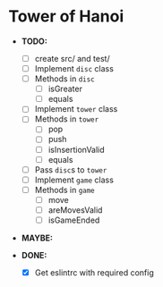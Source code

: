 # Tower of Hanoi

- **TODO:**

  - [ ] create src/ and test/
  - [ ] Implement `disc` class
  - [ ] Methods in `disc`
    - [ ] isGreater
    - [ ] equals
  - [ ] Implement `tower` class
  - [ ] Methods in `tower`
    - [ ] pop
    - [ ] push
    - [ ] isInsertionValid
    - [ ] equals
  - [ ] Pass `disc`s to `tower`
  - [ ] Implement `game` class
  - [ ] Methods in `game`
    - [ ] move
    - [ ] areMovesValid
    - [ ] isGameEnded

- **MAYBE:**


- **DONE:**
  - [x] Get eslintrc with required config

